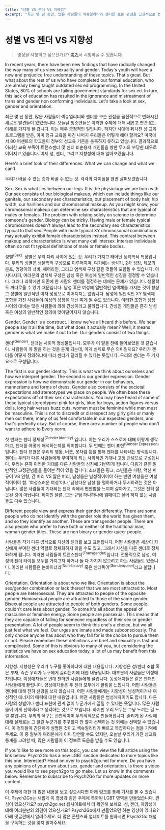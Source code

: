 ```yaml
---
title: "성별 VS 젠더 VS 지향성"
excerpt: "최근 몇 년 동안, 많은 사람들이 섹슈얼리티와 젠더를 보는 관점을 급진적으로 변화시킨 새로운 발견들이 있었습니다. 오늘날 청소년들은 이러한 주제에 대해 새롭고 편견 없는 이해를 가지게 될겁니다. 이는 매우 긍정적인 일입니다. 하지만 시대에 뒤처진 성 교육 프로그램을 받은, 이미 정규 교육을 마친 나머지 우리들은 어떻게 해야 할까요? 미국에서 80 퍼센트의 학교들이 정부의 성교육 기준을 충족하지 못하고 있습니다. 결과적으로 이러한 교육 부족이 트랜스젠더 및 젠더 비순응자 개인들을 향한 무지와 부당한 대우로 이어지고 있습니다..."
---
```



# 성별 VS 젠더 VS 지향성
> 영상을 시청하고 싶으신가요? [여기](https://youtu.be/XN-wD8O9tRI)서 시청하실 수 있습니다.

In recent years, there have been new findings that have radically changed the way many of us view sexuality and gender. Today's youth will have a new and prejudice free understanding of these topics. That's great. But what about the rest of us who have completed our formal education, who are already being taught outdated sex ed programming. In the United States, 80% of schools are failing government standards for sex ed. In turn, this lack of education has resulted in the ignorance and mistreatment of trans and gender non conforming individuals. Let's take a look at sex, gender and orientation.

최근 몇 년 동안, 많은 사람들이 섹슈얼리티와 젠더를 보는 관점을 급진적으로 변화시킨 새로운 발견들이 있었습니다. 오늘날 청소년들은 이러한 주제에 대해 새롭고 편견 없는 이해를 가지게 될 겁니다. 이는 매우 긍정적인 일입니다. 하지만 시대에 뒤처진 성 교육 프로그램을 받은, 이미 정규 교육을 마친 나머지 우리들은 어떻게 해야 할까요? 미국에서 80 퍼센트의 학교들이 정부의 성교육 기준을 충족하지 못하고 있습니다. 결과적으로 이러한 교육 부족이 트랜스젠더 및 젠더 비순응자 개인들을 향한 무지와 부당한 대우로 이어지고 있습니다. 이제 성, 젠더, 그리고 지향성에 대해 알아보겠습니다.

Here's a brief look of their differences. What we can change and what we can't.

우리가 바꿀 수 있는 것과 바꿀 수 없는 것. 각각의 차이점을 한번 살펴보겠습니다.

Sex. Sex is what lies between our legs. It is the physiology we are born with. Our sex consists of our biological makeup, which can include things like our genitals, our secondary sex characteristics, our placement of body hair, hip width, our hairlines and our chromosomal makeup. As you might know, your chromosomal makeup can determine sex characteristics that are typical of males or females. The problem with relying solely on science to determine someone's gender. Biology can be tricky. Having male or female typical chromosomes doesn't always lead to the secondary sex characteristics typical to that sex. People with male typical XY chromosomal combinations may actually exhibit female characteristics instead. This contrast between makeup and characteristics is what many call intersex. Intersex individuals often do not fit typical definitions of male or female bodies.

성별<sup>(Sex)</sup>. 성별은 우리 다리 사이에 있는 것. 우리가 가지고 태어난 생리학적 특징입니다. 우리의 성별은 생물학적 구성으로 이루어지며, 여기에는 생식기, 2차 성징, 체모의 분포, 엉덩이의 너비, 헤어라인, 그리고 염색체 구성 같은 것들이 포함될 수 있습니다. 아시다시피, 여러분의 염색체 구성은 남성 혹은 여성에 일반적인 성징을 결정할 수 있습니다. 그러나 과학에만 의존에 한 사람의 젠더를 결정하는 데에는 문제가 있습니다. 생물학도 까다로울 수 있기 때문입니다. 남성 혹은 여성에 일반적인 염색체를 가지는 것이 항상 그 성별에 일반적인 이차 성징으로 이어지지는 않습니다. 남성에 일반적인 XY 염색체 조합을 가진 사람들이 여성의 성징을 대신 띠게 될 수도 있습니다. 이러한 조합과 성징 사이의 대비는 많은 사람들에 의해 간성이라고 불려집니다. 간성인 개인들은 흔히 남성 혹은 여성의 일반적인 정의에 맞아떨어지지 않습니다.

Gender. Gender is a construct. I know we've all heard this before. We hear people say it all the time, but what does it actually mean? Well, it means gender is what we make it out to be. Our genders consist of two things.

젠더<sup>(Gender)</sup>. 젠더는 사회적 형성물입니다. 모두가 이 말을 전에 들어보았을 것 같습니다. 사람들이 이 말을 하는 것을 듣게 되는데, 이게 실제로 무슨 의미일까요? 우리가 젠더를 어떻게 정의하냐에 따라 젠더가 달라질 수 있다는 뜻입니다. 우리의 젠더는 두 가지 요소로 구성됩니다.

The first is our gender identity. This is what we think about ourselves and how we interpret gender. The second is our gender expression. Gender expression is how we demonstrate our gender in our behaviors, mannerisms and forms of dress. Gender also consists of the societal expectations and stereotypes we place on people. We often base these expectations off of their sex characteristics. You may have heard of some of these typical stereotypes: pink for girls, blue for boys, action figures versus dolls, long hair versus buzz cuts, women must be feminine while men must be masculine. This is not to discredit or disrespect any girly girls or manly men out there, many of us feel comfortable in our expected genders, and that's perfectly okay. But of course, there are a number of people who don't want to adhere to Every norm.

첫 번째는 젠더 정체성<sup>(Gender Identity)</sup> 입니다. 이는 우리가 스스로에 대해 어떻게 생각하고, 젠더를 어떻게 해석하는지를 의미합니다. 두 번째는 젠더 표현<sup>(Gender Expression)</sup>입니다. 젠더 표현은 우리의 행동, 버릇, 옷차림 등을 통해 젠더를 나타내는 방식입니다. 젠더는 우리가 다른 사람들에게 부여하게 되는 사회적인 기대나 고정 관념으로 구성됩니다. 우리는 흔히 이러한 기대를 다른 사람들의 성징에 기반하게 됩니다. 다음과 같은 일반적인 고정관념들을 들어본 적이 있을 겁니다: 소녀들은 핑크, 소년들은 파랑, 액션 피규어 VS 인형, 긴 머리 VS 짧은 머리, 남성들은 남성적이어야 하는 반면 여성들은 여성적이어야 함. '여성스러운 여성'이나 '남성다운 남성'을 폄하하거나 무시하려는 것은 아닙니다. 많은 사람들이 기대되는 젠더 속에서 편안함을 느끼며 살아가고, 그것은 전혀 잘못된 것이 아닙니다. 하지만 물론, 모든 규범 하나하나에 얽매이고 싶어 하지 않는 사람들도 다수 있습니다.

Different people view and express their gender differently. There are some people who do not identify with the gender role the world has given them, and so they identify as another. These are transgender people. There are also people who prefer to have both or neither of the traditional man, woman gender titles. These are non binary or gender queer people.

사람들은 각기 다른 방식으로 자신의 젠더를 보고 표현합니다. 어떤 사람들은 세상이 자신에게 부여한 젠더 역할로 정체화하지 않을 수도 있고, 그래서 자신을 다른 젠더로 정체화하게 됩니다. 이러한 사람들이 트랜스젠더<sup>(Transgender)</sup>입니다. 전통적으로 남성, 여성의 젠더 타이틀 모두를 가지고자 하거나 둘 다 가지지 않으려고 하는 사람들도 있습니다. 이러한 사람들은 논바이너리<sup>(Non-binary)</sup> 혹은 젠더퀴어<sup>(Genderqueer)</sup>라고 불립니다.

Orientation. Orientation is about who we like. Orientation is about the sex/gender combination or lack thereof that we are most attracted to. Most people are heterosexual. They are attracted to people of the opposite gender. Homosexual people are attracted to those of the same gender. Bisexual people are attracted to people of both genders. Some people couldn't care less about gender. To some it's all about the appeal of masculine or feminine energy. Some people are pansexual. This means that they are capable of falling for someone regardless of their sex or gender presentation. A lot of people seem to think this one's a choice, but we all just feel what we feel. Our urges are innate and made subconsciously. The only choice anyone has about who they fall for is the choice to pursue them or not. Please remember these definitions are brief and sexuality is fast and complicated. Some of this is obvious to many of you, but considering the statistics we have on sex education today, a lot of us may benefit from this information.

지향성. 지향성은 우리가 누구를 좋아하냐에 대한 내용입니다. 지향성은 성/젠더 조합 혹은 부재, 즉슨 우리가 누구에게 끌리는지에 대한 내용입니다. 대부분의 사람들은 이성애자입니다. 이성애자들은 반대 젠더인 사람들에게 끌립니다. 동성애자들은 같은 젠더인 사람들에게 끌립니다. 양성애자들은 두 젠더 모두에게 끌림을 느낍니다. 어떤 사람들은 젠더에 대해 전혀 신경을 쓰지 않습니다. 어떤 사람들에게는 지향성이 남성적이거나 여성적인 에너지의 매력에 대한 내용입니다. 어떤 사람들은 범성애자이기도 합니다. 다른 사람의 성별이나 젠더 표현에 관계 없이 누군가에게 끌릴 수 있다는 뜻입니다. 많은 사람들이 이게 선택이라고 생각하는 것으로 보입니다. 하지만 우리 모두는 그냥 느끼는 걸 느낄 뿐입니다. 우리의 욕구는 선천적이며 무의식적으로 만들어집니다. 끌리게 된 사람에 대해 실제로는 그 끌린 누군가를 추구할지 안 할지 선택하는 것 외에는 선택할 수 없습니다. 이 정의들이 간단하게 설명된 것이고 섹슈얼리티가 빠르고 복잡하다는 점을 기억해 주세요. 이 중 일부가 여러분에게 이미 당연할 수도 있지만, 오늘날 우리가 가진 성교육 통계를 고려할 때, 많은 사람들이 이 정보로 도움을 받을 수도 있습니다.

If you'd like to see more on this topic, you can view the full article using the link below. Psych2Go has a new LGBT section dedicated to more topics like this one. Interested? Head on over to psych2go.net for more. Do you have any opinions of your own about sex, gender and orientation. Is there a video you would like to see psych2go to go make. Let us know in the comments below. Remember to subscribe to Psych2Go for more updates on more content.

이 주제에 대한 더 많은 내용을 보고 싶으시다면 아래 링크를 통해 기사를 볼 수 있습니다. Psych2Go는 새롭게 이 영상과 같은 주제에 특화된 LGBT 영역을 만들었습니다. 관심이 있으신가요? psych2go.net 웹사이트에서 더 확인해 보세요. 성, 젠더, 지향성에 대해 여러분만의 의견이 있으신가요? Psych2Go에서 만들었으면 하는 영상이 있나요? 아래 댓글란에서 알려주세요. 더 많은 콘텐츠와 업데이트를 원하시면 Psych2Go 채널을 구독하는 것을 잊지 말아주세요.